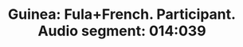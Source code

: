 ---
layout: manifest
title: 'Guinea: Fula+French. Participant. Audio segment: 014:039'
manifest_name: guinea-fula-french-participant-audio-segment-014-039

---